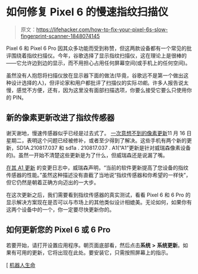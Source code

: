 # 如何修复 Pixel 6 的慢速指纹扫描仪

> 原文：<https://lifehacker.com/how-to-fix-your-pixel-6s-slow-fingerprint-scanner-1848074145>

Pixel 6 和 Pixel 6 Pro 因其众多功能而受到称赞，但这两款设备都有一个常见的批评围绕着指纹扫描仪。今年，谷歌选择了显示指纹扫描仪，这在理论上是很棒的——它允许边到边的显示，而不用担心占用任何屏幕空间(或手机上的任何空间)。



虽然没有人抱怨将扫描仪放在显示器下面的做法(毕竟，谷歌远不是第一个做出这种设计选择的人)，但评论家和用户都批评了扫描仪的实际*功能*。许多人报告说太慢，感觉不方便，还有，因为这里没有面部扫描选项，你要么接受它要么只使用你的 PIN。

## 新的像素更新改进了指纹传感器

谢天谢地，慢速传感器似乎已经是过去式了。 [一次意想不到的像素更新](https://www.droid-life.com/2021/11/16/google-releases-new-november-updates-for-pixel-6-pixel-6-pro/)11 月 16 日星期二，表明这个问题已经被修补，或者至少得到了解决。这些手机有两个新的更新，SD1A.210817.037 和 sd1a . 210817.037 . A1(“A1”更新是针对威瑞森像素设备的)。虽然一开始不清楚这些更新是为了什么，但威瑞森还是说漏了嘴。

[在其 A1 更新](https://www.verizon.com/support/google-pixel-6-pro-update/?CMP=afc_m_p_cj_na_ot_21_99_affiliate-100036542_11365093&cjevent=df55444d47b411ec838600870a82b82a&vendorid=CJM&AID=11365093&SID=76086X1526367X5d23d440984b3279c758c63c2cc8e1f3&PUBID=100036542&cjdata=MXxOfDB8WXww) 的变更日志中，威瑞森声明，“当前的软件更新提高了您设备的指纹传感器的性能。”虽然这种描述没有直截了当地说“指纹传感器和你希望的一样快”，但它仍然是朝着正确方向迈出的一大步。

在这次更新之后，我们需要看到指纹传感器的真实测试，看看 Pixel 6 和 6 Pro 的显示解决方案现在是否可以与市场上的其他类似设计相媲美。无论如何，如果你有这两个设备中的一个，你一定要尽快更新你的。

## 如何更新您的 Pixel 6 或 6 Pro

若要开始，请打开设置应用程序。朝页面底部看，然后点击**系统** **>** **系统更新**。如果有可用的更新，它将出现在此处。要安装它，只需按照屏幕上的指示。

[ [机器人生命](https://www.droid-life.com/2021/11/16/google-releases-new-november-updates-for-pixel-6-pixel-6-pro/)